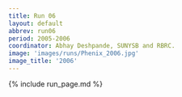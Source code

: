 ```yaml
---
title: Run 06
layout: default
abbrev: run06
period: 2005-2006
coordinator: Abhay Deshpande, SUNYSB and RBRC.
image: 'images/runs/Phenix_2006.jpg'
image_title: '2006'
---
```

{% include run_page.md %}
